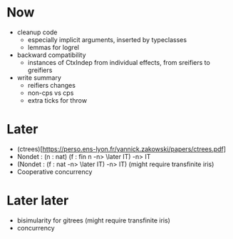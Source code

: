 # Now
- cleanup code
  + especially implicit arguments, inserted by typeclasses
  + lemmas for logrel
- backward compatibility
  + instances of CtxIndep from individual effects, from sreifiers to greifiers
- write summary
  + reifiers changes
  + non-cps vs cps
  + extra ticks for throw
# Later
- (ctrees)[https://perso.ens-lyon.fr/yannick.zakowski/papers/ctrees.pdf]
- Nondet : (n : nat) (f : fin n -n> \later IT) -n> IT
- (Nondet : (f : nat -n> \later IT) -n> IT) (might require transfinite iris)
- Cooperative concurrency
# Later later
- bisimularity for gitrees (might require transfinite iris)
- concurrency

